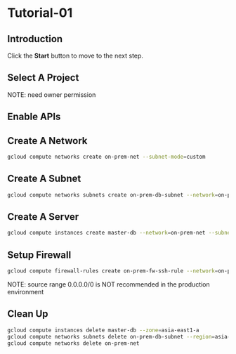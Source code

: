 # Tutorial-01

## Introduction

<walkthrough-tutorial-duration duration="30"></walkthrough-tutorial-duration>

Click the **Start** button to move to the next step.

## Select A Project

<walkthrough-project-setup></walkthrough-project-setup>

<walkthrough-footnote>NOTE: need owner permission</walkthrough-footnote>

## Enable APIs

<walkthrough-enable-apis apis="compute.googleapis.com"></walkthrough-enable-apis>

## Create A Network

```bash
gcloud compute networks create on-prem-net --subnet-mode=custom
```

## Create A Subnet

```bash
gcloud compute networks subnets create on-prem-db-subnet --network=on-prem-net --range=192.168.100.0/24 --region=asia-east1
```

## Create A Server

```bash
gcloud compute instances create master-db --network=on-prem-net --subnet=on-prem-db-subnet --zone=asia-east1-a
```

## Setup Firewall

```bash
gcloud compute firewall-rules create on-prem-fw-ssh-rule --network=on-prem-net --allow=tcp:22 --source-ranges=0.0.0.0/0
```

<walkthrough-footnote>NOTE: source range 0.0.0.0/0 is NOT recommended in the production environment</walkthrough-footnote>

## Clean Up

```bash
gcloud compute instances delete master-db --zone=asia-east1-a
gcloud compute networks subnets delete on-prem-db-subnet --region=asia-east1
gcloud compute networks delete on-prem-net
```

